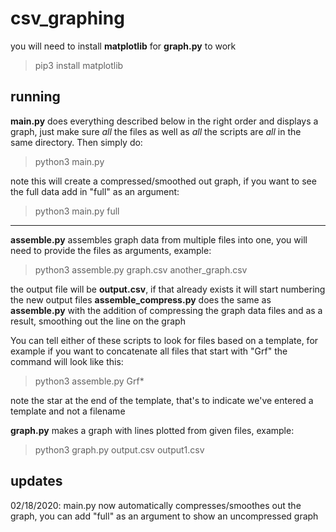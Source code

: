 # csv_graphing

you will need to install **matplotlib** for **graph.py** to work
> pip3 install matplotlib

## running

**main.py** does everything described below in the right order and displays a graph, just make sure *all* the files as well as *all* the scripts are *all* in the same directory. Then simply do:
> python3 main.py

note this will create a compressed/smoothed out graph, if you want to see the full data add in "full" as an argument:
> python3 main.py full

***

**assemble.py** assembles graph data from multiple files into one, you will need to provide the files as arguments, example:
> python3 assemble.py graph.csv another_graph.csv

the output file will be **output.csv**, if that already exists it will start numbering the new output files
**assemble_compress.py** does the same as **assemble.py** with the addition of compressing the graph data files and as a result, smoothing out the line on the graph

You can tell either of these scripts to look for files based on a template, for example if you want to concatenate all files that start with "Grf" the command will look like this:
> python3 assemble.py Grf*

note the star at the end of the template, that's to indicate we've entered a template and not a filename

**graph.py** makes a graph with lines plotted from given files, example:
> python3 graph.py output.csv output1.csv

## updates

02/18/2020: main.py now automatically compresses/smoothes out the graph, you can add "full" as an argument to show an uncompressed graph